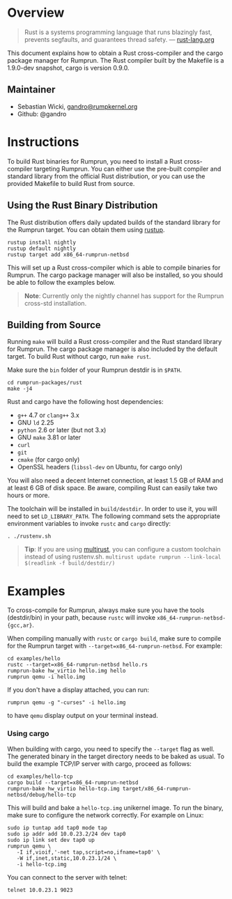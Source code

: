Overview
========

> Rust is a systems programming language that runs blazingly fast, prevents
> segfaults, and guarantees thread safety.
>                              — [rust-lang.org](https://www.rust-lang.org)

This document explains how to obtain a Rust cross-compiler and the cargo package
manager for Rumprun. The Rust compiler built by the Makefile is a 1.9.0-dev
snapshot, cargo is version 0.9.0.

Maintainer
----------

* Sebastian Wicki, gandro@rumpkernel.org
* Github: @gandro


Instructions
============

To build Rust binaries for Rumprun, you need to install a Rust cross-compiler
targeting Rumprun. You can either use the pre-built compiler and standard
library from the official Rust distribution, or you can use the provided
Makefile to build Rust from source.

## Using the Rust Binary Distribution

The Rust distribution offers daily updated builds of the standard
library for the Rumprun target. You can obtain them using
[rustup](https://www.rustup.rs/).

    rustup install nightly
    rustup default nightly
    rustup target add x86_64-rumprun-netbsd

This will set up a Rust cross-compiler which is able to compile binaries
for Rumprun. The cargo package manager will also be installed, so you should
be able to follow the examples below.

> **Note**: Currently only the nightly channel has support for the Rumprun
> cross-std installation.

## Building from Source

Running `make` will build a Rust cross-compiler and the Rust standard library
for Rumprun. The cargo package manager is also included by the default target.
To build Rust without cargo, run `make rust`.

Make sure the `bin` folder of your Rumprun destdir is in `$PATH`.

    cd rumprun-packages/rust
    make -j4

Rust and cargo have the following host dependencies:

   * `g++` 4.7 or `clang++` 3.x
   * GNU `ld` 2.25
   * `python` 2.6 or later (but not 3.x)
   * GNU `make` 3.81 or later
   * `curl`
   * `git`
   * `cmake` (for cargo only)
   * OpenSSL headers (`libssl-dev` on Ubuntu, for cargo only)

You will also need a decent Internet connection, at least 1.5 GB of RAM and
at least 6 GB of disk space. Be aware, compiling Rust can easily take two
hours or more.

The toolchain will be installed in `build/destdir`. In order to use it, you
will need to set `LD_LIBRARY_PATH`. The following command sets the appropriate
environment variables to invoke `rustc` and `cargo` directly:

    . ./rustenv.sh

> **Tip**: If you are using [multirust](https://github.com/brson/multirust), 
> you can configure a custom toolchain instead of using rustenv.sh.
> `multirust update rumprun --link-local $(readlink -f build/destdir/)`

Examples
========

To cross-compile for Rumprun, always make sure you have the
tools (destdir/bin) in your path, because `rustc` will invoke
`x86_64-rumprun-netbsd-{gcc,ar}`.

When compiling manually with `rustc` or `cargo build`, make sure to compile
for the Rumprun target with `--target=x86_64-rumprun-netbsd`. For example:

    cd examples/hello
    rustc --target=x86_64-rumprun-netbsd hello.rs
    rumprun-bake hw_virtio hello.img hello
    rumprun qemu -i hello.img

If you don't have a display attached, you can run:

    rumprun qemu -g "-curses" -i hello.img

to have `qemu` display output on your terminal instead.

### Using cargo

When building with cargo, you need to specify the `--target` flag as well. The
generated binary in the target directory needs to be baked as usual.
To build the example TCP/IP server with cargo, proceed as follows:

    cd examples/hello-tcp
    cargo build --target=x86_64-rumprun-netbsd
    rumprun-bake hw_virtio hello-tcp.img target/x86_64-rumprun-netbsd/debug/hello-tcp

This will build and bake a `hello-tcp.img` unikernel image. To run the binary,
make sure to configure the network correctly. For example on Linux:

    sudo ip tuntap add tap0 mode tap
    sudo ip addr add 10.0.23.2/24 dev tap0
    sudo ip link set dev tap0 up
    rumprun qemu \
       -I if,vioif,'-net tap,script=no,ifname=tap0' \
       -W if,inet,static,10.0.23.1/24 \
       -i hello-tcp.img

You can connect to the server with telnet:

    telnet 10.0.23.1 9023
